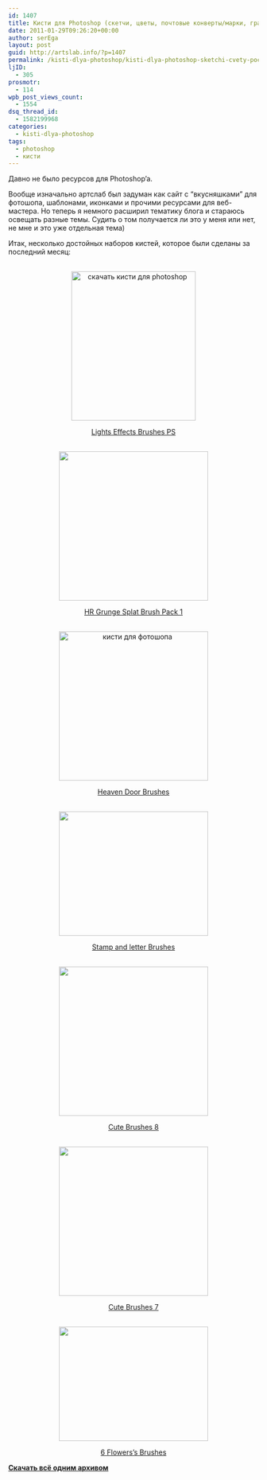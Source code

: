 ```yaml
---
id: 1407
title: Кисти для Photoshop (скетчи, цветы, почтовые конверты/марки, гранжевые)
date: 2011-01-29T09:26:20+00:00
author: serEga
layout: post
guid: http://artslab.info/?p=1407
permalink: /kisti-dlya-photoshop/kisti-dlya-photoshop-sketchi-cvety-pochtovye-konvertymarki-granzhevye/
ljID:
  - 305
prosmotr:
  - 114
wpb_post_views_count:
  - 1554
dsq_thread_id:
  - 1582199968
categories:
  - kisti-dlya-photoshop
tags:
  - photoshop
  - кисти
---
```

Давно не было ресурсов для Photoshop&#8217;a.

Вообще изначально артслаб был задуман как сайт с &#8220;вкусняшками&#8221; для фотошопа, шаблонами, иконками и прочими ресурсами для веб-мастера. Но теперь я немного расширил тематику блога и стараюсь освещать разные темы. Судить о том получается ли это у меня или нет, не мне и это уже отдельная тема)

Итак, несколько достойных наборов кистей, которое были сделаны за последний месяц:

<center>
  <br /> <a href="{{site.img_cdn}}/lights_effects_brushes_by_coby17-d37nvlf.jpg"><img src="{{site.img_cdn}}/lights_effects_brushes_by_coby17-d37nvlf-250x300.jpg" alt="скачать кисти для photoshop" title="lights_effects_brushes_by_coby17-d37nvlf" width="250" height="300" class="alignnone size-medium wp-image-1414" srcset="{{site.img_cdn}}/lights_effects_brushes_by_coby17-d37nvlf-250x300.jpg 250w, {{site.img_cdn}}/lights_effects_brushes_by_coby17-d37nvlf.jpg 500w" sizes="(max-width: 250px) 100vw, 250px" /></a>
</center>

<p style="text-align:center">
  <a href="http://coby17.deviantart.com/art/Lights-Effects-Brushes-PS-194269875">Lights Effects Brushes PS</a>
</p>

<center>
  <br /> <a href="{{site.img_cdn}}/hr_grunge_splat_brush_pack_1_by_viuff-d373hfq.jpg"><img src="{{site.img_cdn}}/hr_grunge_splat_brush_pack_1_by_viuff-d373hfq-300x300.jpg" alt="" title="hr_grunge_splat_brush_pack_1_by_viuff-d373hfq" width="300" height="300" class="alignnone size-medium wp-image-1413" srcset="{{site.img_cdn}}/hr_grunge_splat_brush_pack_1_by_viuff-d373hfq-300x300.jpg 300w, {{site.img_cdn}}/hr_grunge_splat_brush_pack_1_by_viuff-d373hfq-100x100.jpg 100w, {{site.img_cdn}}/hr_grunge_splat_brush_pack_1_by_viuff-d373hfq.jpg 894w" sizes="(max-width: 300px) 100vw, 300px" /></a>
</center>

<p style="text-align:center">
  <a href="http://viuff.deviantart.com/art/HR-Grunge-Splat-Brush-Pack-1-193318406">HR Grunge Splat Brush Pack 1</a>
</p>

<center>
  <br /> <a href="{{site.img_cdn}}/heavens_door_brushes_by_axeraider70-d374zj4.jpg"><img src="{{site.img_cdn}}/heavens_door_brushes_by_axeraider70-d374zj4-300x300.jpg" alt="кисти для фотошопа" title="heavens_door_brushes_by_axeraider70-d374zj4" width="300" height="300" class="alignnone size-medium wp-image-1412" srcset="{{site.img_cdn}}/heavens_door_brushes_by_axeraider70-d374zj4-300x300.jpg 300w, {{site.img_cdn}}/heavens_door_brushes_by_axeraider70-d374zj4-100x100.jpg 100w, {{site.img_cdn}}/heavens_door_brushes_by_axeraider70-d374zj4.jpg 894w" sizes="(max-width: 300px) 100vw, 300px" /></a>
</center>

<p style="text-align:center">
  <a href="http://axeraider70.deviantart.com/art/Heavens-Door-Brushes-193388512">Heaven Door Brushes</a>
</p>

<center>
  <br /> <a href="{{site.img_cdn}}/stamp_and_letter_brushes_by_psddude-d36plyk.jpg"><img src="{{site.img_cdn}}/stamp_and_letter_brushes_by_psddude-d36plyk-300x250.jpg" alt="" title="stamp_and_letter_brushes_by_psddude-d36plyk" width="300" height="250" class="alignnone size-medium wp-image-1411" /></a>
</center>

<p style="text-align:center">
  <a href="http://psddude.deviantart.com/art/Stamp-and-Letter-Brushes-192671084">Stamp and letter Brushes</a>
</p>

<center>
  <br /> <a href="{{site.img_cdn}}/cute_brushes__8_by_myshinyboy-d37naxf.jpg"><img src="{{site.img_cdn}}/cute_brushes__8_by_myshinyboy-d37naxf-300x300.jpg" alt="" title="cute_brushes__8_by_myshinyboy-d37naxf" width="300" height="300" class="alignnone size-medium wp-image-1410" srcset="{{site.img_cdn}}/cute_brushes__8_by_myshinyboy-d37naxf-300x300.jpg 300w, {{site.img_cdn}}/cute_brushes__8_by_myshinyboy-d37naxf-100x100.jpg 100w, {{site.img_cdn}}/cute_brushes__8_by_myshinyboy-d37naxf.jpg 500w" sizes="(max-width: 300px) 100vw, 300px" /></a>
</center>

<p style="text-align:center">
  <a href="http://myshinyboy.deviantart.com/art/Cute-Brushes-8-194243091">Cute Brushes 8</a>
</p>

<center>
  <br /> <a href="{{site.img_cdn}}/cute_brushes__7_by_myshinyboy-d376bcd.jpg"><img src="{{site.img_cdn}}/cute_brushes__7_by_myshinyboy-d376bcd-300x300.jpg" alt="" title="cute_brushes__7_by_myshinyboy-d376bcd" width="300" height="300" class="alignnone size-medium wp-image-1409" srcset="{{site.img_cdn}}/cute_brushes__7_by_myshinyboy-d376bcd-300x300.jpg 300w, {{site.img_cdn}}/cute_brushes__7_by_myshinyboy-d376bcd-100x100.jpg 100w, {{site.img_cdn}}/cute_brushes__7_by_myshinyboy-d376bcd.jpg 500w" sizes="(max-width: 300px) 100vw, 300px" /></a>
</center>

<p style="text-align:center">
  <a href="http://myshinyboy.deviantart.com/art/Cute-Brushes-7-193450477">Cute Brushes 7</a>
</p>

<center>
  <br /> <a href="{{site.img_cdn}}/6_flowers__s_brushes_by_broadwayscene-d37daye.jpg"><img src="{{site.img_cdn}}/6_flowers__s_brushes_by_broadwayscene-d37daye-300x230.jpg" alt="" title="6_flowers__s_brushes_by_broadwayscene-d37daye" width="300" height="230" class="alignnone size-medium wp-image-1408" srcset="{{site.img_cdn}}/6_flowers__s_brushes_by_broadwayscene-d37daye-300x230.jpg 300w, {{site.img_cdn}}/6_flowers__s_brushes_by_broadwayscene-d37daye.jpg 650w" sizes="(max-width: 300px) 100vw, 300px" /></a></p>

  <p style="text-align:center">
    <a href="http://broadwayscene.deviantart.com/art/6-flowers-s-brushes-193776566">6 Flowers&#8217;s Brushes</a>
  </p>

  <p>
    </center>
  </p>

  <p>
    <a href="http://www.box.net/shared/okgxgmp21d"><strong>Скачать всё одним архивом</strong></a>
  </p>